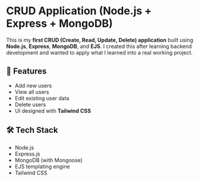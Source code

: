 # CRUD Application (Node.js + Express + MongoDB)

This is my **first CRUD (Create, Read, Update, Delete) application** built using **Node.js**, **Express**, **MongoDB**, and **EJS**. I created this after learning backend development and wanted to apply what I learned into a real working project.

## 🚀 Features

- Add new users
- View all users
- Edit existing user data
- Delete users
- UI designed with **Tailwind CSS**

## 🛠 Tech Stack

- Node.js
- Express.js
- MongoDB (with Mongoose)
- EJS templating engine
- Tailwind CSS
